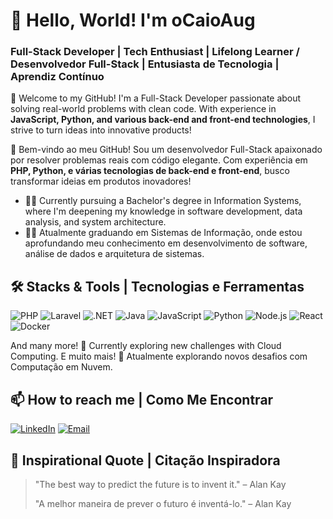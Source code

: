 # 👋 Hello, World! I'm oCaioAug
### Full-Stack Developer | Tech Enthusiast | Lifelong Learner / Desenvolvedor Full-Stack | Entusiasta de Tecnologia | Aprendiz Contínuo 

🚀 Welcome to my GitHub! I'm a Full-Stack Developer passionate about solving real-world problems with clean code. With experience in **JavaScript, Python, and various back-end and front-end technologies**, I strive to turn ideas into innovative products!

🚀 Bem-vindo ao meu GitHub! Sou um desenvolvedor Full-Stack apaixonado por resolver problemas reais com código elegante. Com experiência em **PHP, Python, e várias tecnologias de back-end e front-end**, busco transformar ideias em produtos inovadores!

- 👨‍🎓 Currently pursuing a Bachelor's degree in Information Systems, where I'm deepening my knowledge in software development, data analysis, and system architecture.
- 👨‍🎓 Atualmente graduando em Sistemas de Informação, onde estou aprofundando meu conhecimento em desenvolvimento de software, análise de dados e arquitetura de sistemas.

## 🛠️ Stacks & Tools | Tecnologias e Ferramentas 

![PHP](https://img.shields.io/badge/-PHP-777BB4?logo=php&logoColor=white&style=flat-square)
![Laravel](https://img.shields.io/badge/-Laravel-FF2D20?logo=laravel&logoColor=white&style=flat-square)
![.NET](https://img.shields.io/badge/-DOTNET?logo=dotnet&logoColor=white&style=flat-square)
![Java](https://img.shields.io/badge/-Java-007396?logo=java&logoColor=white&style=flat-square)
![JavaScript](https://img.shields.io/badge/-JavaScript-F7DF1E?logo=javascript&logoColor=black&style=flat-square)
![Python](https://img.shields.io/badge/-Python-3776AB?logo=python&logoColor=white&style=flat-square)
![Node.js](https://img.shields.io/badge/-Node.js-339933?logo=node.js&logoColor=white&style=flat-square)
![React](https://img.shields.io/badge/-React-61DAFB?logo=react&logoColor=black&style=flat-square)
![Docker](https://img.shields.io/badge/-Docker-2496ED?logo=docker&logoColor=white&style=flat-square)

And many more! 🌱 Currently exploring new challenges with Cloud Computing.
E muito mais! 🌱 Atualmente explorando novos desafios com Computação em Nuvem.

## 📫 How to reach me | Como Me Encontrar 

[![LinkedIn](https://img.shields.io/badge/-LinkedIn-0077B5?logo=linkedin&logoColor=white&style=flat-square)](https://www.linkedin.com/in/caio-augusto-331818229/)
[![Email](https://img.shields.io/badge/Email-D14836?logo=gmail&logoColor=white&style=flat-square)](mailto:aguacalg@outlook.com)

## 💬 Inspirational Quote | Citação Inspiradora

> "The best way to predict the future is to invent it." – Alan Kay
>
> "A melhor maneira de prever o futuro é inventá-lo." – Alan Kay
